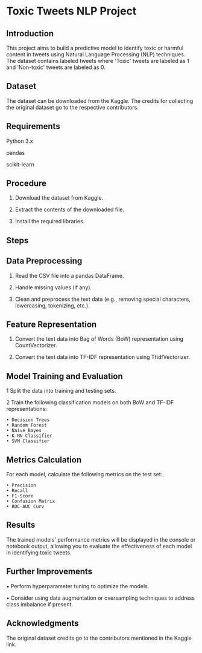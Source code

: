 # Toxic Tweets NLP Project



## Introduction

This project aims to build a predictive model to identify toxic or harmful content in tweets using Natural Language Processing (NLP) techniques. The dataset contains labeled tweets where 'Toxic' tweets are labeled as 1 and 'Non-toxic' tweets are labeled as 0.
## Dataset

The dataset can be downloaded from the Kaggle. The credits for collecting the original dataset go to the respective contributors.
## Requirements
Python 3.x

pandas

scikit-learn
## Procedure
1) Download the dataset from Kaggle.

2) Extract the contents of the downloaded file.

3) Install the required libraries.
## Steps 

## Data Preprocessing

1) Read the CSV file into a pandas DataFrame.

2) Handle missing values (if any).

3) Clean and preprocess the text data (e.g., removing special characters, lowercasing, tokenizing, etc.).

## Feature Representation

1) Convert the text data into Bag of Words (BoW) representation using CountVectorizer.

2) Convert the text data into TF-IDF representation using TfidfVectorizer.

## Model Training and Evaluation
1 Split the data into training and testing sets.

2 Train the following classification models on both BoW and TF-IDF representations:

    • Decision Trees
    • Random Forest
    • Naive Bayes
    • K-NN Classifier
    • SVM Classifier
## Metrics Calculation

For each model, calculate the following metrics on the test set:

    • Precision
    • Recall
    • F1-Score
    • Confusion Matrix
    • ROC-AUC Curv
## Results

The trained models' performance metrics will be displayed in the console or notebook output, allowing you to evaluate the effectiveness of each model in identifying toxic tweets.
## Further Improvements

• Perform hyperparameter tuning to optimize the models.

• Consider using data augmentation or oversampling techniques to address class imbalance if present.
## Acknowledgments

The original dataset credits go to the contributors mentioned in the Kaggle link.